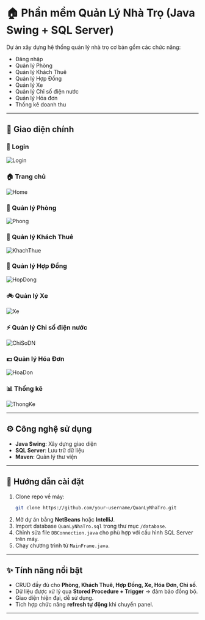 # 🏠 Phần mềm Quản Lý Nhà Trọ (Java Swing + SQL Server)

Dự án xây dựng hệ thống quản lý nhà trọ cơ bản gồm các chức năng:
- Đăng nhập
- Quản lý Phòng
- Quản lý Khách Thuê
- Quản lý Hợp Đồng
- Quản lý Xe
- Quản lý Chỉ số điện nước
- Quản lý Hóa đơn
- Thống kê doanh thu

---

## 🚀 Giao diện chính

### 🔑 Login
![Login](./images/Login.jpg)

### 🏠 Trang chủ
![Home](./images/Home.jpg)

### 🏢 Quản lý Phòng
![Phong](./images/Phong.jpg)

### 👤 Quản lý Khách Thuê
![KhachThue](./images/KhachThue.jpg)

### 📑 Quản lý Hợp Đồng
![HopDong](./images/HopDong.jpg)

### 🚲 Quản lý Xe
![Xe](./images/Xe.jpg)

### ⚡ Quản lý Chỉ số điện nước
![ChiSoDN](./images/ChiSoDN.jpg)

### 💵 Quản lý Hóa Đơn
![HoaDon](./images/HoaDon.jpg)

### 📊 Thống kê
![ThongKe](./images/ThongKe.jpg)

---

## ⚙️ Công nghệ sử dụng
- **Java Swing**: Xây dựng giao diện
- **SQL Server**: Lưu trữ dữ liệu
- **Maven**: Quản lý thư viện

---

## 📌 Hướng dẫn cài đặt
1. Clone repo về máy:
   ```bash
   git clone https://github.com/your-username/QuanLyNhaTro.git
   ```
2. Mở dự án bằng **NetBeans** hoặc **IntelliJ**.
3. Import database `QuanLyNhaTro.sql` trong thư mục `/database`.
4. Chỉnh sửa file `DBConnection.java` cho phù hợp với cấu hình SQL Server trên máy.
5. Chạy chương trình từ `MainFrame.java`.

---

## ✨ Tính năng nổi bật
- CRUD đầy đủ cho **Phòng, Khách Thuê, Hợp Đồng, Xe, Hóa Đơn, Chỉ số**.
- Dữ liệu được xử lý qua **Stored Procedure + Trigger** → đảm bảo đồng bộ.
- Giao diện hiện đại, dễ sử dụng.
- Tích hợp chức năng **refresh tự động** khi chuyển panel.

---
